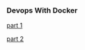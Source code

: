 ### Devops With Docker

[part 1](https://github.com/robertrantanen/DevOps-with-Docker/tree/master/part1)

[part 2](https://github.com/robertrantanen/DevOps-with-Docker/tree/master/part2)
